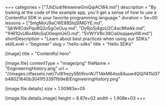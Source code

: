 +++
categories = ["7JhDodrNmwmwGmQqiACW4.md"]
description = "By looking at the code of the example app, you'll get a sense of how to use a Contentful SDK in your favorite programming language."
duration = 5e+00
lessons = ["5mgMoU9aCWE88SIqSIMGYE.md", "3jkW4CdxPqu8Q2oSgCeOuy.md", "Dy6jo5j4goU2C4sc8Kwkk.md", "1HR1QvURo4MoSqO0eqmUeO.md", "5VWYVBc39Cia0sqqaeyiIW.md"]
shortDescription = "Learn about best practices when using our SDKs."
skillLevel = "beginner"
slug = "hello-sdks"
title = "Hello SDKs"

[image]
title = "Contentful hero"

[image.file]
contentType = "image/png"
fileName = "EngineeringHistory.png"
url = "//images.ctfassets.net/7vl81rezy56l/6nvWJT1AkM64so8Auue4QQ/f411d37b48021640b3041f53397fb9e8/EngineeringHistory.png"

[image.file.details]
size = 1.00983e+05

[image.file.details.image]
height = 8.87e+02
width = 1.908e+03
+++
